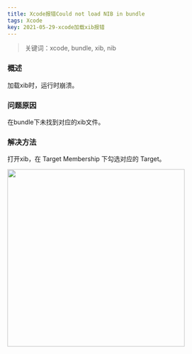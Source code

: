 ```yaml
---
title: Xcode报错Could not load NIB in bundle
tags: Xcode
key: 2021-05-29-xcode加载xib报错
---
```

> 关键词：xcode, bundle, xib, nib

### 概述

加载xib时，运行时崩溃。

### 问题原因

在bundle下未找到对应的xib文件。

### 解决方法

打开xib，在 Target Membership 下勾选对应的 Target。

<img src="https://image.oldboard.tech/blog/30068C91-2BDD-4E04-8950-1D20D55CCC0A.png" width="400">



